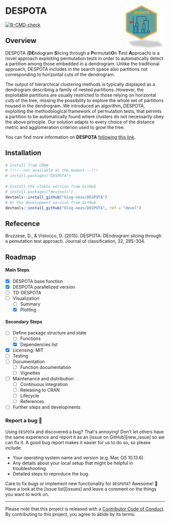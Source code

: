 # DESPOTA <img src="man/img/logoDespota.png" align="right" height="138.5" />



<!-- badger source: https://github.com/GuangchuangYu/badger -->
<!-- badges: start -->
<!-- [![CRAN status](https://www.r-pkg.org/badges/version/DESPOTA?color=orange)](https://cran.r-project.org/package=DESPOTA) -->
[![R-CMD-check](https://github.com/blog-neas/DESPOTA/actions/workflows/check-standard.yaml/badge.svg)](https://github.com/blog-neas/DESPOTA/actions/workflows/check-standard.yaml)
<!-- [![](https://img.shields.io/badge/lifecycle-experimental-orange.svg)](https://lifecycle.r-lib.org/articles/stages.html#experimental)
[![Project Status: Active - The project is being actively developed](https://www.repostatus.org/badges/latest/active.svg)](https://www.repostatus.org/#active)
[![codecov](https://codecov.io/gh/blog-neas/DESPOTA/branch/main/graph/badge.svg?token=0XHCFZZYN8)](https://codecov.io/gh/blog-neas/DESPOTA) 
[![License: GPL-3](https://img.shields.io/badge/license-GPL--3-blue.svg)](https://cran.r-project.org/web/licenses/GPL-3) -->
<!-- badges: end -->


## Overview
DESPOTA (**DE**ndogram **S**licing through a **P**ermutati**O**n **T**est **A**pproach) is a novel approach exploiting permutation tests in order to automatically detect a partition among those embedded in a dendrogram. Unlike the traditional approach, DESPOTA includes in the search space also partitions not corresponding to horizontal cuts of the dendrogram.

The output of hierarchical clustering methods is typically displayed as a dendrogram describing a family of nested partitions. However, the exploitable partitions are usually restricted to those relying on horizontal cuts of the tree, missing the possibility to explore the whole set of partitions housed in the dendrogram. We introduced an algorithm, DESPOTA, exploiting the methodological framework of permutation tests, that permits a partition to be automatically found where clusters do not necessarily obey the above principle. Our solution adapts to every choice of the distance metric and agglomeration criterion used to grow the tree.

You can find more information on **DESPOTA** [following this link](http://domenicovistocco.it/en/dv-blog/despota-page/).


## Installation

``` r
# Install from CRAN 
# !!!---not available at the moment---!!!
# install.packages("DESPOTA")

# Install the stable version from GitHub
# install.packages("devtools")
devtools::install_github("blog-neas/DESPOTA")
# Or the development version from GitHub 
devtools::install_github("blog-neas/DESPOTA", ref = "devel")
```

## Refecence

Bruzzese, D., & Vistocco, D. (2015). DESPOTA: DEndrogram slicing through a pemutation test approach. Journal of classification, 32, 285-304.


## Roadmap

#### Main Steps

- [x] DESPOTA base function
- [x] DESPOTA parallelized version
- [ ] TD-DESPOTA
- [ ] Visualization
	- [ ] Summary
	- [x] Plotting

#### Secondary Steps

- [ ] Define package structure and state
	- [ ] Functions
	- [x] Dependencies list
- [x] Licensing: MIT
- [ ] Testing
- [ ] Documentation
	- [ ] Function documentation
	- [ ] Vignettes
- [ ] Maintenance and distribution
	- [ ] Continuous integration
	- [ ] Releasing to CRAN
	- [ ] Lifecycle
	- [ ] References
- [ ] Further steps and developments

### Report a bug 🐛

Using `DESPOTA` and discovered a bug? That's annoying! Don't let others have the same experience and report it as an [issue on GitHub][new_issue] so we can fix it. A good bug report makes it easier for us to do so, so please include:

* Your operating system name and version (e.g. Mac OS 10.13.6).
* Any details about your local setup that might be helpful in troubleshooting.
* Detailed steps to reproduce the bug.

Care to fix bugs or implement new functionality for `DESPOTA`? Awesome! 👏 Have a look at the [issue list][issues] and leave a comment on the things you want to work on.


--------------------------------------------------------------------------------------------------------------------------------------------------

Please note that this project is released with a [Contributor Code of Conduct](https://www.contributor-covenant.org/version/2/1/code_of_conduct/).
By contributing to this project, you agree to abide by its terms.

